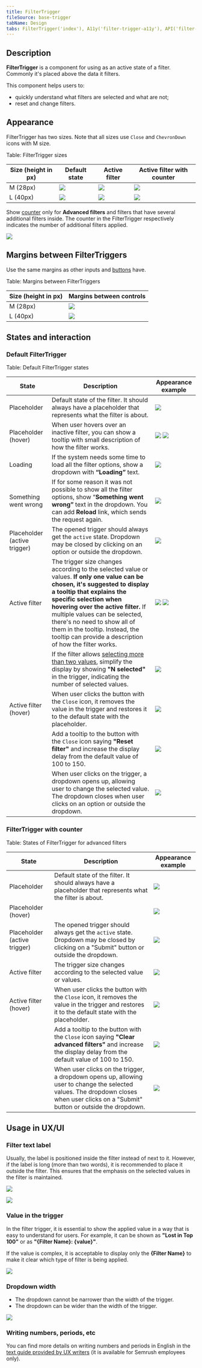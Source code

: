 ```yaml
---
title: FilterTrigger
fileSource: base-trigger
tabName: Design
tabs: FilterTrigger('index'), A11y('filter-trigger-a11y'), API('filter-trigger-api'), Example('filter-trigger-code'), Changelog('filter-trigger-changelog')
---
```


## Description

**FilterTrigger** is a component for using as an active state of a filter. Commonly it's placed above the data it filters.

This component helps users to:

- quickly understand what filters are selected and what are not;
- reset and change filters.

## Appearance

FilterTrigger has two sizes. Note that all sizes use `Close` and `ChevronDown` icons with M size.

Table: FilterTrigger sizes

| Size (height in px) | Default state         | Active filter                                      | Active filter with counter                             |
| ----- | ---------------------------------------------------- | -------------------------------------------------- | ---------------------------------------------------------- |
| M (28px)  | ![](static/filter-default-m.png) | ![](static/filter-active-m.png) | ![](static/filter-active-counter-m.png) |
| L (40px)  | ![](static/filter-default-l.png) | ![](static/filter-active-l.png) | ![](static/filter-active-counter-l.png) |

Show [counter](/components/counter) only for **Advanced filters** and filters that have several additional filters inside. The counter in the FilterTrigger respectively indicates the number of additional filters applied.

![](static/counter-or-not.png)

## Margins between FilterTriggers

Use the same margins as other inputs and [buttons](/components/button/#margins_between_buttons) have.

Table: Margins between FilterTriggers

| Size (height in px)  | Margins between controls   |
| -------------------- | -------------------------- |
| M (28px)             | ![](static/sizes-m.png)    |
| L (40px)             | ![](static/sizes-l.png)    |

## States and interaction

### Default FilterTrigger

<!-- > There were doubts that if there is no chevron in the active state of the filter, the user will not understand how to change the filter. However, **corridor tests** and user’s work with the filter at the production did not confirm the doubts. -->

Table: Default FilterTrigger states

| State                                    | Description                                                                                                                                                                                                                                                                                                                                                                                                                            | Appearance example                  |
| ---------------------------------------- | -------------------------------------------------------------------------------------------------------------------------------------------------------------------------------------------------------------------------------------------------------------------------------------------------------------------------------------------------------------------------------------------------------------------------------------- | ----------------------------------- |
| Placeholder                              | Default state of the filter. It should always have a placeholder that represents what the filter is about.                                                                                                                                                                                                                                                                                                                                      | ![](static/ft-1.png)  |
| Placeholder (hover)                        | When user hovers over an inactive filter, you can show a tooltip with small description of how the filter works.                                                                                                                                                                                                                                                                                                                                    | ![](static/ft-2.png) ![](static/ft-3.png)  |
| Loading                                  | If the system needs some time to load all the filter options, show a dropdown with **“Loading”** text.                                                                                                                                                                                                                                                                                                                              | ![](static/ft-4.png)  |
| Something went wrong | If for some reason it was not possible to show all the filter options, show “**Something went wrong”** text in the dropdown. You can add **Reload** link, which sends the request again.  | ![](static/ft-5.png)  |
| Placeholder (active trigger)               | The opened trigger should always get the `active` state. Dropdown may be closed by clicking on an option or outside the dropdown.                                                                                                                                                                                                                                                                                                       | ![](static/ft-6.png)  |
| Active filter               | The trigger size changes according to the selected value or values. **If only one value can be chosen, it's suggested to display a tooltip that explains the specific selection when hovering over the active filter.** If multiple values can be selected, there's no need to show all of them in the tooltip. Instead, the tooltip can provide a description of how the filter works. | ![](static/ft-7.png) ![](static/ft-9.png)  |
|                                          | If the filter allows [selecting more than two values](/components/select/), simplify the display by showing **"N selected"** in the trigger, indicating the number of selected values. | ![](static/ft-10.png) |
| Active filter (hover)           | When user clicks the button with the `Close` icon, it removes the value in the trigger and restores it to the default state with the placeholder. | ![](static/ft-11.png) |
|                                          | Add a tooltip to the button with the `Close` icon saying **"Reset filter"** and increase the display delay from the default value of 100 to 150.  | ![](static/ft-12.png) |
|  | When user clicks on the trigger, a dropdown opens up, allowing user to change the selected value. The dropdown closes when user clicks on an option or outside the dropdown. | ![](static/ft-13.png) |

### FilterTrigger with counter

Table: States of FilterTrigger for advanced filters

| State                          | Description                                                                                                                                                         | Appearance example                  |
| ------------------------------ | ------------------------------------------------------------------------------------------------------------------------------------------------------------------- | ----------------------------------- |
| Placeholder                    | Default state of the filter. It should always have a placeholder that represents what the filter is about. | ![](static/aft-1.png) |
| Placeholder (hover) |   | ![](static/aft-2.png)     |
| Placeholder (active trigger)     | The opened trigger should always get the `active` state. Dropdown may be closed by clicking on a "Submit" button or outside the dropdown. | ![](static/aft-3.png) |
| Active filter    | The trigger size changes according to the selected value or values.  | ![](static/aft-4.png) |
| Active filter (hover) | When user clicks the button with the `Close` icon, it removes the value in the trigger and restores it to the default state with the placeholder.  | ![](static/aft-5.png) |
|                                | Add a tooltip to the button with the `Close` icon saying **"Clear advanced filters"** and increase the display delay from the default value of 100 to 150.  | ![](static/aft-6.png) |
|  | When user clicks on the trigger, a dropdown opens up, allowing user to change the selected values. The dropdown closes when user clicks on a "Submit" button or outside the dropdown. | ![](static/aft-7.png) |

## Usage in UX/UI

### Filter text label

Usually, the label is positioned inside the filter instead of next to it. However, if the label is long (more than two words), it is recommended to place it outside the filter. This ensures that the emphasis on the selected values in the filter is maintained.

![](static/long-label-yes-no.png)

![](static/label-yes-no.png)

### Value in the trigger

In the filter trigger, it is essential to show the applied value in a way that is easy to understand for users. For example, it can be shown as **"Lost in Top 100"** or as **"{Filter Name}: {value}"**.

If the value is complex, it is acceptable to display only the **{Filter Name}** to make it clear which type of filter is being applied.

![](static/filter-yes-no.png)

### Dropdown width

- The dropdown cannot be narrower than the width of the trigger.
- The dropdown can be wider than the width of the trigger.

![](static/filter-dropdown-yes-no.png)

### Writing numbers, periods, etc

You can find more details on writing numbers and periods in English in the [text guide provided by UX writers](https://docs.google.com/document/d/1HZHNKEW-5k0PqvgDaIWBgu8NWyRr3rM4xCm-725PoUU/edit#heading=h.iue5c2168b0n) (it is available for Semrush employees only).

